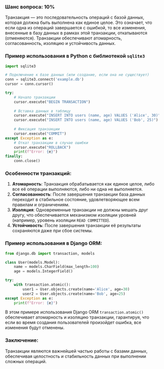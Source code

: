 ### Шанс вопроса: 10%

Транзакция — это последовательность операций с базой данных, которая должна быть выполнена как единое целое. Это означает, что если одна из операций завершается с ошибкой, то все изменения, внесенные в базу данных в рамках этой транзакции, откатываются (отменяются). Транзакции обеспечивают атомарность, согласованность, изоляцию и устойчивость данных.

### Пример использования в Python с библиотекой `sqlite3`

```python
import sqlite3

# Подключение к базе данных (или создание, если она не существует)
conn = sqlite3.connect('example.db')
cursor = conn.cursor()

try:
    # Начало транзакции
    cursor.execute("BEGIN TRANSACTION")
    
    # Вставка данных в таблицу
    cursor.execute("INSERT INTO users (name, age) VALUES ('Alice', 30)")
    cursor.execute("INSERT INTO users (name, age) VALUES ('Bob', 25)")
    
    # Фиксация транзакции
    cursor.execute("COMMIT")
except Exception as e:
    # Откат транзакции в случае ошибки
    cursor.execute("ROLLBACK")
    print(f"Error: {e}")
finally:
    conn.close()
```

### Особенности транзакций:
1. **Атомарность**: Транзакция обрабатывается как единое целое, либо все её операции выполняются, либо ни одна не выполняется.
2. **Согласованность**: После завершения транзакции база данных переходит в стабильное состояние, удовлетворяющее всем правилам и ограничениям.
3. **Изоляция**: Одновременные транзакции не должны мешать друг другу, что обеспечивается механизмом изоляции уровней (например, уровень изоляции `READ COMMITTED`).
4. **Устойчивость**: После завершения транзакции её результаты сохраняются даже при сбое системы.

### Пример использования в Django ORM:
```python
from django.db import transaction, models

class User(models.Model):
    name = models.CharField(max_length=100)
    age = models.IntegerField()

try:
    with transaction.atomic():
        user1 = User.objects.create(name='Alice', age=30)
        user2 = User.objects.create(name='Bob', age=25)
except Exception as e:
    print(f"Error: {e}")
```

В этом примере использования Django ORM `transaction.atomic()` обеспечивает атомарность и изоляцию транзакции, гарантируя, что если во время создания пользователей произойдет ошибка, все изменения будут отменены.

### Заключение:
Транзакции являются важнейшей частью работы с базами данных, обеспечивая целостность и стабильность данных при выполнении сложных операций.